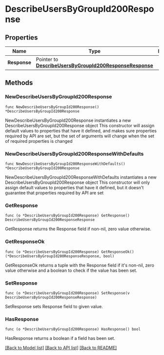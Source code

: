 # DescribeUsersByGroupId200Response

## Properties

Name | Type | Description | Notes
------------ | ------------- | ------------- | -------------
**Response** | Pointer to [**DescribeUsersByGroupId200ResponseResponse**](DescribeUsersByGroupId200ResponseResponse.md) |  | [optional] 

## Methods

### NewDescribeUsersByGroupId200Response

`func NewDescribeUsersByGroupId200Response() *DescribeUsersByGroupId200Response`

NewDescribeUsersByGroupId200Response instantiates a new DescribeUsersByGroupId200Response object
This constructor will assign default values to properties that have it defined,
and makes sure properties required by API are set, but the set of arguments
will change when the set of required properties is changed

### NewDescribeUsersByGroupId200ResponseWithDefaults

`func NewDescribeUsersByGroupId200ResponseWithDefaults() *DescribeUsersByGroupId200Response`

NewDescribeUsersByGroupId200ResponseWithDefaults instantiates a new DescribeUsersByGroupId200Response object
This constructor will only assign default values to properties that have it defined,
but it doesn't guarantee that properties required by API are set

### GetResponse

`func (o *DescribeUsersByGroupId200Response) GetResponse() DescribeUsersByGroupId200ResponseResponse`

GetResponse returns the Response field if non-nil, zero value otherwise.

### GetResponseOk

`func (o *DescribeUsersByGroupId200Response) GetResponseOk() (*DescribeUsersByGroupId200ResponseResponse, bool)`

GetResponseOk returns a tuple with the Response field if it's non-nil, zero value otherwise
and a boolean to check if the value has been set.

### SetResponse

`func (o *DescribeUsersByGroupId200Response) SetResponse(v DescribeUsersByGroupId200ResponseResponse)`

SetResponse sets Response field to given value.

### HasResponse

`func (o *DescribeUsersByGroupId200Response) HasResponse() bool`

HasResponse returns a boolean if a field has been set.


[[Back to Model list]](../README.md#documentation-for-models) [[Back to API list]](../README.md#documentation-for-api-endpoints) [[Back to README]](../README.md)


